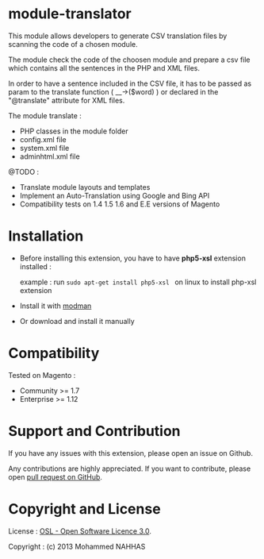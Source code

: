 module-translator
=================

This module allows developers to generate CSV translation files by scanning the code of a chosen module.

The module check the code of the choosen module and prepare a csv file which contains all the sentences in the PHP and XML files.

In order to have a sentence included in the CSV file, it has to be passed as param to the translate function ( __->($word) ) or declared in the "@translate" attribute for XML files.

The module translate :
- PHP classes in the module folder 
- config.xml file
- system.xml file
- adminhtml.xml file

@TODO :
- Translate module layouts and templates
- Implement an Auto-Translation using Google and Bing API
- Compatibility tests on 1.4 1.5 1.6 and E.E versions of Magento

Installation
============
* Before installing this extension, you have to have **php5-xsl** extension installed :

  example : run ```sudo apt-get install php5-xsl ``` on linux to install php-xsl extension


* Install it with [modman](https://github.com/colinmollenhour/modman/wiki)
* Or download and install it manually

Compatibility
=============
Tested on Magento :
- Community >= 1.7
- Enterprise >= 1.12

Support and Contribution
========================
If you have any issues with this extension, please open an issue on Github.

Any contributions are highly appreciated. If you want to contribute, please open [pull request on GitHub](https://help.github.com/articles/using-pull-requests).

Copyright and License
=====================
License   : [OSL - Open Software Licence 3.0](http://opensource.org/licenses/osl-3.0.php).

Copyright : (c) 2013 Mohammed NAHHAS

